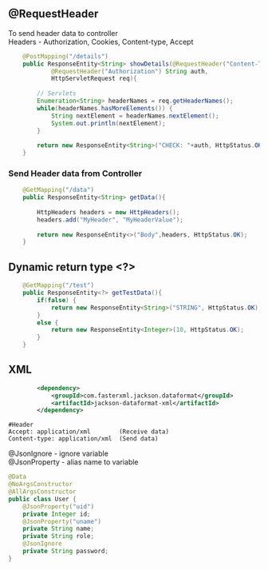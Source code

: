 ## @RequestHeader
To send header data to controller <br>
Headers - Authorization, Cookies, Content-type, Accept
```java
	@PostMapping("/details")
	public ResponseEntity<String> showDetails(@RequestHeader("Content-Type") String type,
			@RequestHeader("Authorization") String auth,
			HttpServletRequest req){
		
		// Servlets
		Enumeration<String> headerNames = req.getHeaderNames();
		while(headerNames.hasMoreElements()) {
			String nextElement = headerNames.nextElement();
			System.out.println(nextElement);
		}
		
		return new ResponseEntity<String>("CHECK: "+auth, HttpStatus.OK);
	}
```
### Send Header data from Controller
```java
	@GetMapping("/data")
	public ResponseEntity<String> getData(){
		
		HttpHeaders headers = new HttpHeaders();
		headers.add("MyHeader", "MyHeaderValue");
		
		return new ResponseEntity<>("Body",headers, HttpStatus.OK);
	}
```
## Dynamic return type <?>
```java
	@GetMapping("/test")
	public ResponseEntity<?> getTestData(){
		if(false) {
			return new ResponseEntity<String>("STRING", HttpStatus.OK);
		}
		else {
			return new ResponseEntity<Integer>(10, HttpStatus.OK);
		}
	}
```
## XML
```xml
		<dependency>
			<groupId>com.fasterxml.jackson.dataformat</groupId>
			<artifactId>jackson-dataformat-xml</artifactId>
		</dependency>
```
```text
#Header
Accept: application/xml        (Receive data)
Content-type: application/xml  (Send data)
```
@JsonIgnore - ignore variable <br>
@JsonProperty - alias name to variable
```java
@Data
@NoArgsConstructor
@AllArgsConstructor
public class User {
	@JsonProperty("uid")
	private Integer id;
	@JsonProperty("uname")
	private String name;
	private String role;
	@JsonIgnore
	private String password;
}
```
